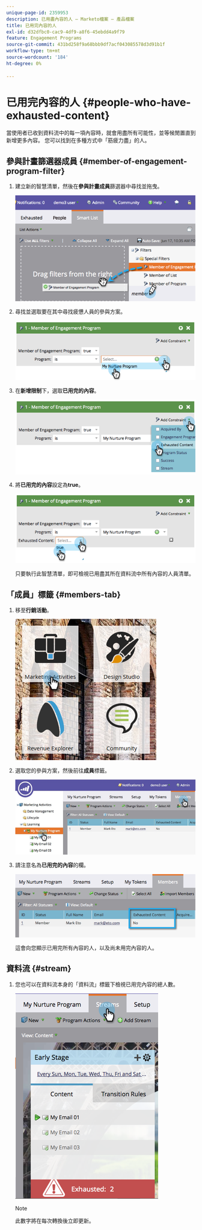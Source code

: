 ```yaml
---
unique-page-id: 2359953
description: 已用盡內容的人 — Marketo檔案 — 產品檔案
title: 已用完內容的人
exl-id: d32dfbc0-cac9-4df9-a8f6-45ebdd4a9f79
feature: Engagement Programs
source-git-commit: 431bd258f9a68bbb9df7acf043085578d3d91b1f
workflow-type: tm+mt
source-wordcount: '184'
ht-degree: 0%

---
```


# 已用完內容的人 {#people-who-have-exhausted-content}

當使用者已收到資料流中的每一項內容時，就會用盡所有可能性，並等候閒置直到新增更多內容。 您可以找到在多種方式中「筋疲力盡」的人。

## 參與計畫篩選器成員 {#member-of-engagement-program-filter}

1. 建立新的智慧清單，然後在&#x200B;**參與計畫成員**&#x200B;篩選器中尋找並拖曳。

   ![](assets/image2014-9-15-18-20-0.png)

1. 尋找並選取要在其中尋找疲憊人員的參與方案。

   ![](assets/image2014-9-15-18-3a20-3a11.png)

1. 在&#x200B;**新增限制**&#x200B;下，選取&#x200B;**已用完的內容**。

   ![](assets/image2014-9-15-18-3a20-3a17.png)

1. 將&#x200B;**已用完的內容**&#x200B;設定為&#x200B;**true**。

   ![](assets/image2014-9-15-18-3a20-3a21.png)

   只要執行此智慧清單，即可檢視已用盡其所在資料流中所有內容的人員清單。

## 「成員」標籤 {#members-tab}

1. 移至&#x200B;**行銷活動**。

   ![](assets/ma.png)

1. 選取您的參與方案，然後前往&#x200B;**成員**&#x200B;標籤。

   ![](assets/memberstab.jpg)

1. 請注意名為&#x200B;**已用完的內容**&#x200B;的欄。

   ![](assets/image2014-9-15-18-3a21-3a7.png)

   這會向您顯示已用完所有內容的人，以及尚未用完內容的人。

## 資料流 {#stream}

1. 您也可以在資料流本身的「資料流」標籤下檢視已用完內容的總人數。

   ![](assets/image2014-9-15-18-3a21-3a38.png)

   >[!NOTE]
   >
   >此數字將在每次轉換後立即更新。
